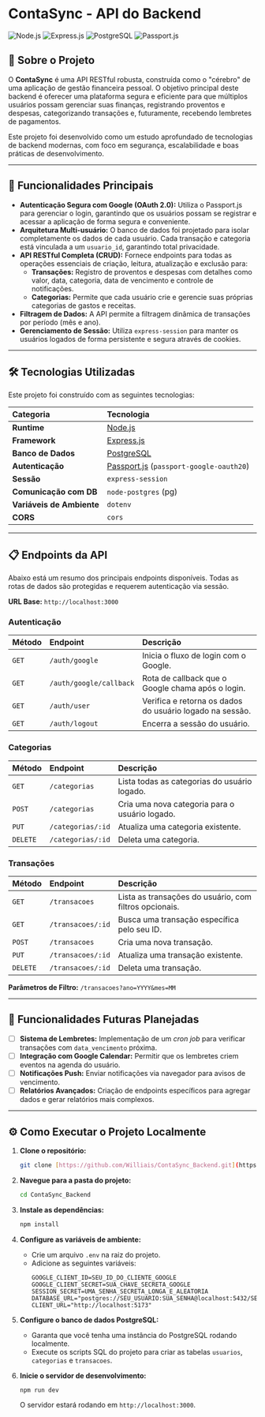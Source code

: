 # ContaSync - API do Backend

![Node.js](https://img.shields.io/badge/Node.js-339933?style=for-the-badge&logo=nodedotjs&logoColor=white)
![Express.js](https://img.shields.io/badge/Express.js-000000?style=for-the-badge&logo=express&logoColor=white)
![PostgreSQL](https://img.shields.io/badge/PostgreSQL-4169E1?style=for-the-badge&logo=postgresql&logoColor=white)
![Passport.js](https://img.shields.io/badge/Passport.js-34E27A?style=for-the-badge&logo=passport&logoColor=white)

## 📖 Sobre o Projeto

O **ContaSync** é uma API RESTful robusta, construída como o "cérebro" de uma aplicação de gestão financeira pessoal. O objetivo principal deste backend é oferecer uma plataforma segura e eficiente para que múltiplos usuários possam gerenciar suas finanças, registrando proventos e despesas, categorizando transações e, futuramente, recebendo lembretes de pagamentos.

Este projeto foi desenvolvido como um estudo aprofundado de tecnologias de backend modernas, com foco em segurança, escalabilidade e boas práticas de desenvolvimento.

---

## 🚀 Funcionalidades Principais

- **Autenticação Segura com Google (OAuth 2.0):** Utiliza o Passport.js para gerenciar o login, garantindo que os usuários possam se registrar e acessar a aplicação de forma segura e conveniente.
- **Arquitetura Multi-usuário:** O banco de dados foi projetado para isolar completamente os dados de cada usuário. Cada transação e categoria está vinculada a um `usuario_id`, garantindo total privacidade.
- **API RESTful Completa (CRUD):** Fornece endpoints para todas as operações essenciais de criação, leitura, atualização e exclusão para:
  - **Transações:** Registro de proventos e despesas com detalhes como valor, data, categoria, data de vencimento e controle de notificações.
  - **Categorias:** Permite que cada usuário crie e gerencie suas próprias categorias de gastos e receitas.
- **Filtragem de Dados:** A API permite a filtragem dinâmica de transações por período (mês e ano).
- **Gerenciamento de Sessão:** Utiliza `express-session` para manter os usuários logados de forma persistente e segura através de cookies.

---

## 🛠️ Tecnologias Utilizadas

Este projeto foi construído com as seguintes tecnologias:

| Categoria                 | Tecnologia                                                            |
| :------------------------ | :-------------------------------------------------------------------- |
| **Runtime**               | [Node.js](https://nodejs.org/)                                        |
| **Framework**             | [Express.js](https://expressjs.com/pt-br/)                            |
| **Banco de Dados**        | [PostgreSQL](https://www.postgresql.org/)                             |
| **Autenticação**          | [Passport.js](http://www.passportjs.org/) (`passport-google-oauth20`) |
| **Sessão**                | `express-session`                                                     |
| **Comunicação com DB**    | `node-postgres` (pg)                                                  |
| **Variáveis de Ambiente** | `dotenv`                                                              |
| **CORS**                  | `cors`                                                                |

---

## 📋 Endpoints da API

Abaixo está um resumo dos principais endpoints disponíveis. Todas as rotas de dados são protegidas e requerem autenticação via sessão.

**URL Base:** `http://localhost:3000`

### Autenticação

| Método | Endpoint                | Descrição                                                |
| :----- | :---------------------- | :------------------------------------------------------- |
| `GET`  | `/auth/google`          | Inicia o fluxo de login com o Google.                    |
| `GET`  | `/auth/google/callback` | Rota de callback que o Google chama após o login.        |
| `GET`  | `/auth/user`            | Verifica e retorna os dados do usuário logado na sessão. |
| `GET`  | `/auth/logout`          | Encerra a sessão do usuário.                             |

### Categorias

| Método   | Endpoint          | Descrição                                      |
| :------- | :---------------- | :--------------------------------------------- |
| `GET`    | `/categorias`     | Lista todas as categorias do usuário logado.   |
| `POST`   | `/categorias`     | Cria uma nova categoria para o usuário logado. |
| `PUT`    | `/categorias/:id` | Atualiza uma categoria existente.              |
| `DELETE` | `/categorias/:id` | Deleta uma categoria.                          |

### Transações

| Método   | Endpoint          | Descrição                                              |
| :------- | :---------------- | :----------------------------------------------------- |
| `GET`    | `/transacoes`     | Lista as transações do usuário, com filtros opcionais. |
| `GET`    | `/transacoes/:id` | Busca uma transação específica pelo seu ID.            |
| `POST`   | `/transacoes`     | Cria uma nova transação.                               |
| `PUT`    | `/transacoes/:id` | Atualiza uma transação existente.                      |
| `DELETE` | `/transacoes/:id` | Deleta uma transação.                                  |

**Parâmetros de Filtro:** `/transacoes?ano=YYYY&mes=MM`

---

## 🔮 Funcionalidades Futuras Planejadas

- [ ] **Sistema de Lembretes:** Implementação de um _cron job_ para verificar transações com `data_vencimento` próxima.
- [ ] **Integração com Google Calendar:** Permitir que os lembretes criem eventos na agenda do usuário.
- [ ] **Notificações Push:** Enviar notificações via navegador para avisos de vencimento.
- [ ] **Relatórios Avançados:** Criação de endpoints específicos para agregar dados e gerar relatórios mais complexos.

---

## ⚙️ Como Executar o Projeto Localmente

1.  **Clone o repositório:**
    ```bash
    git clone [https://github.com/Williais/ContaSync_Backend.git](https://github.com/Williais/ContaSync_Backend.git)
    ```
2.  **Navegue para a pasta do projeto:**
    ```bash
    cd ContaSync_Backend
    ```
3.  **Instale as dependências:**
    ```bash
    npm install
    ```
4.  **Configure as variáveis de ambiente:**
    - Crie um arquivo `.env` na raiz do projeto.
    - Adicione as seguintes variáveis:
      ```env
      GOOGLE_CLIENT_ID=SEU_ID_DO_CLIENTE_GOOGLE
      GOOGLE_CLIENT_SECRET=SUA_CHAVE_SECRETA_GOOGLE
      SESSION_SECRET=UMA_SENHA_SECRETA_LONGA_E_ALEATORIA
      DATABASE_URL="postgres://SEU_USUARIO:SUA_SENHA@localhost:5432/SEU_BANCO"
      CLIENT_URL="http://localhost:5173"
      ```
5.  **Configure o banco de dados PostgreSQL:**

    - Garanta que você tenha uma instância do PostgreSQL rodando localmente.
    - Execute os scripts SQL do projeto para criar as tabelas `usuarios`, `categorias` e `transacoes`.

6.  **Inicie o servidor de desenvolvimento:**
    ```bash
    npm run dev
    ```
    O servidor estará rodando em `http://localhost:3000`.
